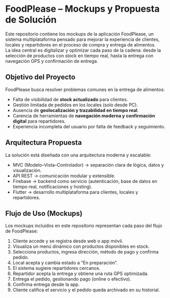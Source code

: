 # FoodPlease – Mockups y Propuesta de Solución

Este repositorio contiene los mockups de la aplicación FoodPlease, un sistema multiplataforma pensado para mejorar la experiencia de clientes, locales y repartidores en el proceso de compra y entrega de alimentos.  
La idea central es digitalizar y optimizar cada paso de la cadena: desde la selección de productos con stock en tiempo real, hasta la entrega con navegación GPS y confirmación de entrega.


## Objetivo del Proyecto
FoodPlease busca resolver problemas comunes en la entrega de alimentos:
- Falta de visibilidad de **stock actualizado** para clientes.
- Gestión limitada de pedidos en los locales (solo desde PC).
- Ausencia de **geolocalización y trazabilidad en tiempo real**.
- Carencia de herramientas de **navegación moderna y confirmación digital** para repartidores.
- Experiencia incompleta del usuario por falta de feedback y seguimiento.


##  Arquitectura Propuesta
La solución está diseñada con una arquitectura moderna y escalable:
- MVC (Modelo–Vista–Controlador) → separación clara de lógica, datos y visualización.
- API REST → comunicación modular y extensible.
- Firebase → backend como servicio (autenticación, base de datos en tiempo real, notificaciones y hosting).
- Flutter → desarrollo multiplataforma para clientes, locales y repartidores.


## Flujo de Uso (Mockups)
Los mockups incluidos en este repositorio representan cada paso del flujo de FoodPlease:
1. Cliente accede y se registra desde web o app móvil.  
2. Visualiza un menú dinámico con productos disponibles en stock.  
3. Selecciona productos, ingresa dirección, método de pago y confirma pedido.  
4. Local acepta y cambia estado a “En preparación”.  
5. El sistema sugiere repartidores cercanos.  
6. Repartidor acepta la entrega y obtiene una ruta GPS optimizada.  
7. Entrega el pedido, gestionando pago (online o efectivo).  
8. Confirma entrega desde la app.  
9. Cliente califica el servicio y el pedido queda archivado en su historial.  
